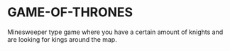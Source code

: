 # GAME-OF-THRONES
Minesweeper type game where you have a certain amount of knights and are looking for kings around the map.
